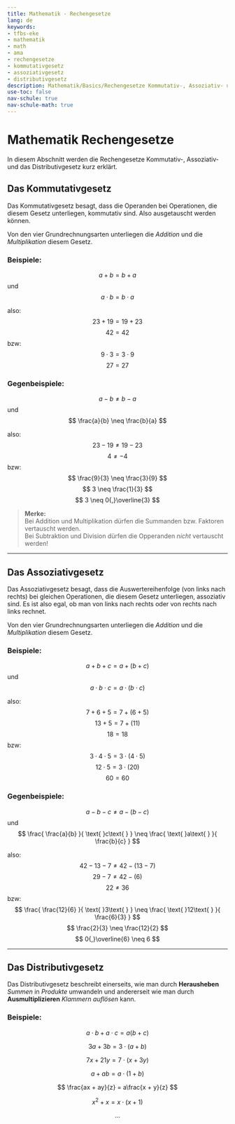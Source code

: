 ```yaml
---
title: Mathematik - Rechengesetze
lang: de
keywords:
- tfbs-eke
- mathematik
- math
- ama
- rechengesetze
- kommutativgesetz
- assoziativgesetz
- distributivgesetz
description: Mathematik/Basics/Rechengesetze Kommutativ-, Assoziativ- und Distributivgesetz
use-toc: false
nav-schule: true
nav-schule-math: true
---
```



# Mathematik Rechengesetze

In diesem Abschnitt werden die Rechengesetze Kommutativ-, Assoziativ- und das Distributivgesetz kurz erklärt.

## Das Kommutativgesetz

Das Kommutativgesetz besagt, dass die Operanden bei Operationen, die diesem Gesetz unterliegen, kommutativ sind.
Also ausgetauscht werden können.

Von den vier Grundrechnungsarten unterliegen die *Addition* und die *Multiplikation* diesem Gesetz.

### Beispiele:

$$ a + b = b + a $$
und
$$ a \cdot b = b \cdot a $$

also:
$$ 23 + 19 = 19 + 23 $$
$$ 42 = 42 $$
bzw:
$$ 9 \cdot 3 = 3 \cdot 9 $$
$$ 27 = 27 $$

### Gegenbeispiele:

$$ a - b \neq b - a $$
und
$$ \frac{a}{b} \neq \frac{b}{a} $$

also:
$$ 23 - 19 \neq 19 - 23 $$
$$ 4 \neq -4 $$
bzw:
$$ \frac{9}{3} \neq \frac{3}{9} $$
$$ 3 \neq \frac{1}{3} $$
$$ 3 \neq 0{,}\overline{3} $$

> **Merke:**  
> Bei Addition und Multiplikation dürfen die Summanden bzw. Faktoren vertauscht werden.  
> Bei Subtraktion und Division dürfen die Opperanden _nicht_ vertauscht werden!

---

## Das Assoziativgesetz

Das Assoziativgesetz besagt, dass die Auswertereihenfolge (von links nach rechts) bei gleichen Operationen, die diesem Gesetz unterliegen, assoziativ sind.
Es ist also egal, ob man von links nach rechts oder von rechts nach links rechnet.

Von den vier Grundrechnungsarten unterliegen die *Addition* und die *Multiplikation* diesem Gesetz.

### Beispiele:

$$ a + b + c = a + (b + c) $$
und
$$ a \cdot b \cdot c = a \cdot (b \cdot c) $$

also:
$$ 7 + 6 + 5 = 7 + (6 + 5) $$
$$ 13 + 5 = 7 + (11) $$
$$ 18 = 18 $$
bzw:
$$ 3 \cdot 4 \cdot 5 = 3 \cdot (4 \cdot 5) $$
$$ 12 \cdot 5 = 3 \cdot (20) $$
$$ 60 = 60 $$

### Gegenbeispiele:

$$ a - b - c \neq a - (b - c) $$
und
$$ \frac{ \frac{a}{b} }{ \text{ }c\text{ } } \neq \frac{ \text{ }a\text{ } }{ \frac{b}{c} } $$

also:
$$ 42 - 13 - 7 \neq 42 - (13 - 7) $$
$$ 29 - 7 \neq 42 - (6) $$
$$ 22 \neq 36 $$
bzw:
$$ \frac{ \frac{12}{6} }{ \text{ }3\text{ } } \neq \frac{ \text{ }12\text{ } }{ \frac{6}{3} } $$
$$ \frac{2}{3} \neq \frac{12}{2} $$
$$ 0{,}\overline{6} \neq 6 $$

---

## Das Distributivgesetz

Das Distributivgesetz beschreibt einerseits, wie man durch **Herausheben** *Summen* in *Produkte* umwandeln
und andererseit wie man durch **Ausmultiplizieren** *Klammern auflösen* kann.

### Beispiele:

$$ a \cdot b + a \cdot c = a ( b + c ) $$

$$ 3a + 3b = 3 \cdot (a + b) $$

$$ 7x + 21y = 7 \cdot (x + 3y) $$

$$ a + ab = a \cdot (1 + b) $$

$$ \frac{ax + ay}{z} = a\frac{x + y}{z} $$

$$ x^2 + x = x \cdot (x + 1) $$

$$ \dots $$




